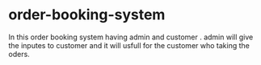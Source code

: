 # order-booking-system

 In this order booking system having admin and customer . admin will give the inputes to customer and it will usfull for the customer who taking the oders.
